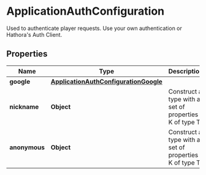 

# ApplicationAuthConfiguration

Used to authenticate player requests. Use your own authentication or Hathora's Auth Client.

## Properties

| Name | Type | Description | Notes |
|------------ | ------------- | ------------- | -------------|
|**google** | [**ApplicationAuthConfigurationGoogle**](ApplicationAuthConfigurationGoogle.md) |  |  [optional] |
|**nickname** | **Object** | Construct a type with a set of properties K of type T |  [optional] |
|**anonymous** | **Object** | Construct a type with a set of properties K of type T |  [optional] |



